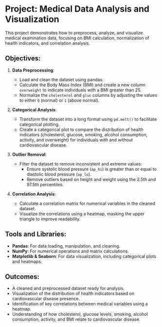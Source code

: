 # Project: Medical Data Analysis and Visualization

This project demonstrates how to preprocess, analyze, and visualize medical examination data, focusing on BMI calculation, normalization of health indicators, and correlation analysis.

## Objectives:

1. **Data Preprocessing**:
    - Load and clean the dataset using pandas.
    - Calculate the Body Mass Index (BMI) and create a new column `overweight` to indicate individuals with a BMI greater than 25.
    - Normalize the `cholesterol` and `gluc` columns by adjusting the values to either `0` (normal) or `1` (above normal).

2. **Categorical Analysis**:
    - Transform the dataset into a long format using `pd.melt()` to facilitate categorical plotting.
    - Create a categorical plot to compare the distribution of health indicators (cholesterol, glucose, smoking, alcohol consumption, activity, and overweight) for individuals with and without cardiovascular disease.

3. **Outlier Removal**:
    - Filter the dataset to remove inconsistent and extreme values:
        - Ensure systolic blood pressure (`ap_hi`) is greater than or equal to diastolic blood pressure (`ap_lo`).
        - Remove outliers based on height and weight using the 2.5th and 97.5th percentiles.

4. **Correlation Analysis**:
    - Calculate a correlation matrix for numerical variables in the cleaned dataset.
    - Visualize the correlations using a heatmap, masking the upper triangle to improve readability.

## Tools and Libraries:

- **Pandas**: For data loading, manipulation, and cleaning.
- **NumPy**: For numerical operations and matrix calculations.
- **Matplotlib & Seaborn**: For data visualization, including categorical plots and heatmaps.

## Outcomes:

- A cleaned and preprocessed dataset ready for analysis.
- Visualization of the distribution of health indicators based on cardiovascular disease presence.
- Identification of key correlations between medical variables using a heatmap.
- Understanding of how cholesterol, glucose levels, smoking, alcohol consumption, activity, and BMI relate to cardiovascular disease.
